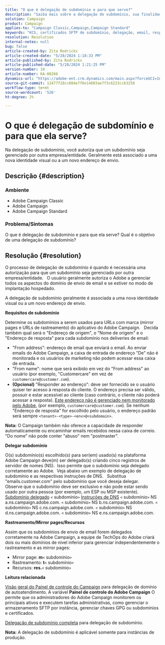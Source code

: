 ```yaml
---
title: "O que é delegação de subdomínio e para que serve?"
description: "Saiba mais sobre a delegação de subdomínio, sua finalidade e sua meta."
solution: Campaign
product: Campaign
applies-to: "Campaign Classic,Campaign,Campaign Standard"
keywords: "KCS, certificados SFTP de subdomínio, delegação, email, resposta, Campanha"
resolution: Resolution
internal-notes: null
bug: false
article-created-by: Zita Rodricks
article-created-date: "5/28/2024 1:18:33 PM"
article-published-by: Zita Rodricks
article-published-date: "5/28/2024 1:21:25 PM"
version-number: 10
article-number: KA-08266
dynamics-url: "https://adobe-ent.crm.dynamics.com/main.aspx?forceUCI=1&pagetype=entityrecord&etn=knowledgearticle&id=a225eec5-f41c-ef11-840a-000d3a372703"
source-git-commit: 12477f28cc084e7f6e14603ae7f3c6223ccb3258
workflow-type: tm+mt
source-wordcount: '526'
ht-degree: 2%

---
```


# O que é delegação de subdomínio e para que ela serve?


Na delegação de subdomínio, você autoriza que um subdomínio seja gerenciado por outra empresa/entidade. Geralmente está associado a uma nova identidade visual ou a um novo endereço de envio.

## Descrição {#description}


### Ambiente

- Adobe Campaign Classic
- Adobe Campaign
- Adobe Campaign Standard




### Problema/Sintomas

O que é delegação de subdomínio e para que ela serve? Qual é o objetivo de uma delegação de subdomínio?


## Resolução {#resolution}


O processo de delegação de subdomínio é quando é necessária uma autorização para que um subdomínio seja gerenciado por outra empresa/entidade.  
O usuário geralmente autoriza o Adobe a gerenciar todos os aspectos do domínio de envio de email e se estiver no modo de implantação hospedado.

A delegação de subdomínio geralmente é associada a uma nova identidade visual ou a um novo endereço de envio.

<b>Requisitos de subdomínio</b>

Determine os subdomínios a serem usados para URLs com marca (mirror pages e URLs de rastreamento) do aplicativo do Adobe Campaign.  
Decida também qual será o &quot;Endereço de origem&quot;, o &quot;Nome de origem&quot; e o &quot;Endereço de resposta&quot; para cada subdomínio nos deliveries de email:

- &quot;From address&quot;: endereço de email que enviará o email. Ao enviar emails do Adobe Campaign, a caixa de entrada de endereço &quot;De&quot; não é monitorada e os usuários de marketing não podem acessar essa caixa de entrada.
- &quot;From name&quot;: nome que será exibido em vez do &quot;From address&quot; ao usuário (por exemplo, &quot;Customercare&quot; em vez de `customercare@customer.com`).
- <b>(Opcional)</b> &quot;Responder ao endereço&quot;: deve ser fornecido se o usuário quiser ter acesso à resposta do cliente. O endereço precisa ser válido, possuir e estar acessível ao cliente (caso contrário, o cliente não poderá acessar a resposta). <u>Este endereço não é gerenciado nem monitorado pelo Adobe</u>, (por exemplo, `customercare@customer.com`). Se nenhum &quot;Endereço de resposta&quot; for escolhido pelo usuário, o endereço padrão será sempre `<tenant>-<type>-<env>@<subdomain>`.


<b>Nota:</b> O Campaign também não oferece a capacidade de responder automaticamente ou encaminhar emails recebidos nessa caixa de correio. &quot;Do nome&quot; não pode conter &quot;abuso&quot; nem &quot;postmaster&quot;.

<b>Delegar subdomínio</b>

O(s) subdomínio(s) escolhido(s) para ser(em) usado(s) na plataforma Adobe Campaign deve(m) ser delegado(s) criando cinco registros de servidor de nomes (NS). 
Isso permite que o subdomínio seja delegado corretamente ao Adobe.  Veja abaixo um exemplo de delegação de subdomínio e as respectivas instruções de DNS.  
Substitua &quot;emails.customer.com&quot; pelo subdomínio que você deseja delegar.  
Observe que o subdomínio deve ser exclusivo e não pode estar sendo usado por outra pessoa (por exemplo, um ESP ou MSP existente).
 
<u>Subdomínio delegado</u>
`<` subdomínio`>`
<u>Instruções de DNS</u>
`<` subdomínio`>`  NS a.ns.campaign.adobe.com.
`<` subdomínio`>`  NS b.ns.campaign.adobe.com.
`<` subdomínio`>`  NS c.ns.campaign.adobe.com.
`<` subdomínio`>`  NS d.ns.campaign.adobe.com.
`<` subdomínio`>`  NS e.ns.campaign.adobe.com.

<b>Rastreamento/Mirror pages/Recursos</b>

Assim que os subdomínios de envio de email forem delegados corretamente na Adobe Campaign, a equipe de TechOps do Adobe criará dois ou mais domínios de nível inferior para gerenciar independentemente o rastreamento e as mirror pages:

- Mirror page: <b>m</b>`<` subdomínio`>`
- Rastreamento: <b>t</b>`<` subdomínio`>`
- Recursos: <b>res.</b>`<` subdomínio`>`




<b>Leitura relacionada</b>

[Visão geral do Painel de controle do Campaign](https://experienceleague.adobe.com/docs/campaign-classic-learn/control-panel/control-panel-overview.html?lang=pt-BR) para delegação de domínio de autoatendimento. A variável <b>Painel de controle do Adobe Campaign</b> O permite que os administradores do Adobe Campaign monitorem os principais ativos e executem tarefas administrativas, como gerenciar o armazenamento SFTP por instância, gerenciar chaves GPG ou subdomínios e certificados.

[Delegação de subdomínio completa](https://experienceleague.adobe.com/docs/campaign-classic-learn/control-panel/subdomains-and-certificates/subdomain-delegation.html) para delegação de subdomínio.

<b>Nota:</b> A delegação de subdomínio é aplicável somente para instâncias de produção.
